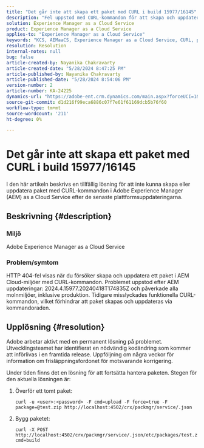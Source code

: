 ```yaml
---
title: "Det går inte att skapa ett paket med CURL i build 15977/16145"
description: "Fel uppstod med CURL-kommandon för att skapa och uppdatera paket i AEM Cloud-miljöer efter uppdateringar."
solution: Experience Manager as a Cloud Service
product: Experience Manager as a Cloud Service
applies-to: "Experience Manager as a Cloud Service"
keywords: "KCS, AEMaaCS, Experience Manager as a Cloud Service, CURL, package, error"
resolution: Resolution
internal-notes: null
bug: false
article-created-by: Nayanika Chakravarty
article-created-date: "5/28/2024 8:47:25 PM"
article-published-by: Nayanika Chakravarty
article-published-date: "5/28/2024 8:54:06 PM"
version-number: 2
article-number: KA-24225
dynamics-url: "https://adobe-ent.crm.dynamics.com/main.aspx?forceUCI=1&pagetype=entityrecord&etn=knowledgearticle&id=38f2b678-331d-ef11-840a-000d3a372703"
source-git-commit: d1d216f99eca6886c07f7e61f61169dcb5b76f60
workflow-type: tm+mt
source-wordcount: '211'
ht-degree: 0%

---
```


# Det går inte att skapa ett paket med CURL i build 15977/16145


I den här artikeln beskrivs en tillfällig lösning för att inte kunna skapa eller uppdatera paket med CURL-kommandon i Adobe Experience Manager (AEM) as a Cloud Service efter de senaste plattformsuppdateringarna.

## Beskrivning {#description}


### <b>Miljö</b>

Adobe Experience Manager as a Cloud Service

### <b>Problem/symtom</b>

HTTP 404-fel visas när du försöker skapa och uppdatera ett paket i AEM Cloud-miljöer med CURL-kommandon. Problemet uppstod efter AEM uppdateringar: 2024.4.15977.20240418T174835Z och påverkade alla molnmiljöer, inklusive produktion. Tidigare misslyckades funktionella CURL-kommandon, vilket förhindrar att paket skapas och uppdateras via kommandoraden.


## Upplösning {#resolution}


Adobe arbetar aktivt med en permanent lösning på problemet. Utvecklingsteamet har identifierat en nödvändig kodändring som kommer att införlivas i en framtida release. Uppföljning om några veckor för information om frisläppningsfordonet för motsvarande korrigering.

Under tiden finns det en lösning för att fortsätta hantera paketen. Stegen för den aktuella lösningen är:

1. Överför ett tomt paket:

   ```
   curl -u <user>:<password> -F cmd=upload -F force=true -F package=@test.zip http://localhost:4502/crx/packmgr/service/.json
   ```


2. Bygg paketet:

   ```
   curl -X POST http://localhost:4502/crx/packmgr/service/.json/etc/packages/test.zip?cmd=build
   ```

